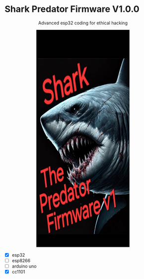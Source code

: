 # Shark Predator Firmware V1.0.0
<p align="center">Advanced esp32 coding for ethical hacking</p>

<p align="center">
  <img src="img.jpg" alt="Hungry Shark" width="300" height="700"/>
</p>

- [x] esp32
- [ ] esp8266
- [ ] arduino uno
- [x] cc1101

